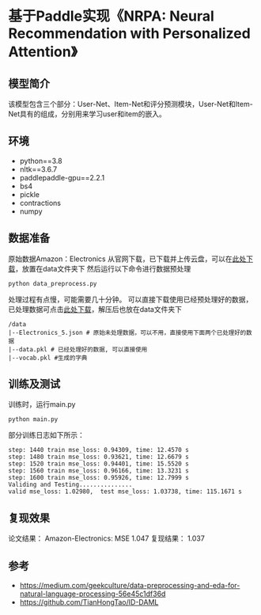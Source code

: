 # 基于Paddle实现《NRPA: Neural Recommendation with Personalized Attention》
## 模型简介
该模型包含三个部分：User-Net、Item-Net和评分预测模块，User-Net和Item-Net具有的组成，分别用来学习user和item的嵌入。

## 环境
+ python==3.8
+ nltk==3.6.7  
+ paddlepaddle-gpu==2.2.1
+ bs4
+ pickle
+ contractions
+ numpy
## 数据准备
原始数据Amazon：Electronics 从官网下载，已下载并上传云盘，可以在[此处下载](https://pan.baidu.com/s/1f0cdwevw1JMssBEOyChXCA?pwd=7s2i)，放置在data文件夹下
然后运行以下命令进行数据预处理
```
python data_preprocess.py
```
处理过程有点慢，可能需要几十分钟。
可以直接下载使用已经预处理好的数据，已处理数据可点击[此处下载](https://pan.baidu.com/s/1WPwlA7okKKmzsnZzzWv-yQ?pwd=82rz)，解压后也放在data文件夹下
```
/data
|--Electronics_5.json # 原始未处理数据，可以不用，直接使用下面两个已处理好的数据
|--data.pkl # 已经处理好的数据, 可以直接使用 
|--vocab.pkl #生成的字典
```
## 训练及测试
训练时，运行main.py 
```
python main.py
```
部分训练日志如下所示：
```
step: 1440 train mse_loss: 0.94309, time: 12.4570 s
step: 1480 train mse_loss: 0.93621, time: 12.6679 s
step: 1520 train mse_loss: 0.94401, time: 15.5520 s
step: 1560 train mse_loss: 0.96166, time: 13.3231 s
step: 1600 train mse_loss: 0.95926, time: 12.7999 s
Validing and Testing...............
valid mse_loss: 1.02980,  test mse_loss: 1.03738, time: 115.1671 s
```
## 复现效果
论文结果： Amazon-Electronics: MSE 1.047
复现结果： 1.037

## 参考
* https://medium.com/geekculture/data-preprocessing-and-eda-for-natural-language-processing-56e45c1df36d
* https://github.com/TianHongTao/ID-DAML
